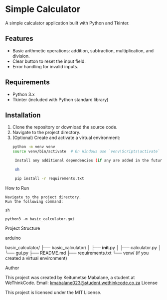 # Simple Calculator

A simple calculator application built with Python and Tkinter.

## Features

- Basic arithmetic operations: addition, subtraction, multiplication, and division.
- Clear button to reset the input field.
- Error handling for invalid inputs.

## Requirements

- Python 3.x
- Tkinter (included with Python standard library)

## Installation

1. Clone the repository or download the source code.
2. Navigate to the project directory.
3. (Optional) Create and activate a virtual environment:
   ```sh
   python -m venv venv
   source venv/bin/activate  # On Windows use `venv\Scripts\activate`

    Install any additional dependencies (if any are added in the future):

    sh

    pip install -r requirements.txt

How to Run

    Navigate to the project directory.
    Run the following command:

    sh

    python3 -m basic_calculator.gui

Project Structure

arduino

basic_calculator/
├── basic_calculator/
│   ├── __init__.py
│   ├── calculator.py
│   └── gui.py
├── README.md
├── requirements.txt
└── venv/ (if you created a virtual environment)

Author

This project was created by Keitumetse Mabalane, a student at WeThinkCode.
Email: kmabalane023@student.wethinkcode.co.za
License

This project is licensed under the MIT License.